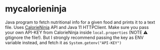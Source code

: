 # mycalorieninja
Java program to fetch nutritional info for a given food and prints it to a text file. Uses [CalorieNinja](https://calorieninjas.com/) API and Java 11 HTTPClient.
Make sure you pass your own API-KEY from CalorieNinja inside `local.properties` (NOTE ⚠ gitignore the file!). But I strongly recommend passing the key as ENV variable instead, and fetch it as `System.getenv("API-KEY")`
